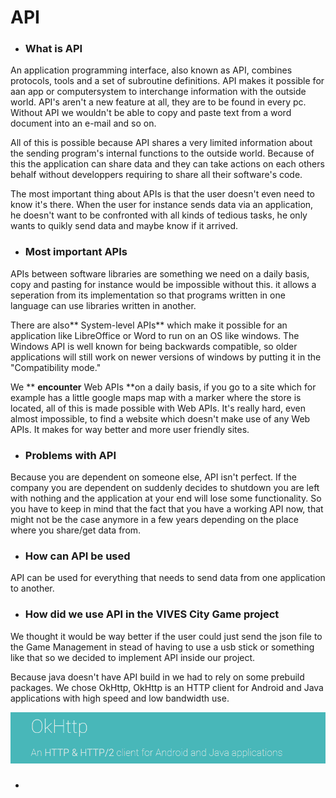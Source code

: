 # API

* ### What is API

An application programming interface, also known as API, combines protocols, tools and a set of subroutine definitions. API makes it possible for aan app or computersystem to interchange information with the outside world. API's aren't a new feature at all, they are to be found in every pc. Without API we wouldn't be able to copy and paste text from a word document into an e-mail and so on.

All of this is possible because API shares a very limited information about the sending program's internal functions to the outside world. Because of this the application can share data and they can take actions on each others behalf without developpers requiring to share all their software's code.

The most important thing about APIs is that the user doesn't even need to know it's there. When the user for instance sends data via an application, he doesn't want to be confronted with all kinds of tedious tasks, he only wants to quikly send data and maybe know if it arrived.

* ### Most important APIs

APIs between software libraries are something we need on a daily basis, copy and pasting for instance would be impossible without this. it allows a seperation from its implementation so that programs written in one language can use libraries written in another.

There are also** System-level APIs** which make it possible for an application like LibreOffice or Word to run on an OS like windows. The Windows API is well known for being backwards compatible, so older applications will still work on newer versions of windows by putting it in the "Compatibility mode."

We ** **encounter** Web APIs **on a daily basis, if you go to a site which for example has a little google maps map with a marker where the store is located, all of this is made possible with Web APIs. It's really hard, even almost impossible, to find a website which doesn't make use of any Web APIs. It makes for way better and more user friendly sites.

* ### Problems with API

Because you are dependent on someone else, API isn't perfect. If the company you are dependent on suddenly decides to shutdown you are left with nothing and the application at your end will lose some functionality. So you have to keep in mind that the fact that you have a working API now, that might not be the case anymore in a few years depending on the place where you share/get data from.

* ### How can API be used

API can be used for everything that needs to send data from one application to another.

* ### How did we use API in the VIVES City Game project

We thought it would be way better if the user could just send the json file to the Game Management in stead of having to use a usb stick or something like that so we decided to implement API inside our project.

Because java doesn't have API build in we had to rely on some prebuild packages. We chose OkHttp, OkHttp is an HTTP client for Android and Java applications with high speed and low bandwidth use.

![](/assets/OkHttp.png)

* ### 



